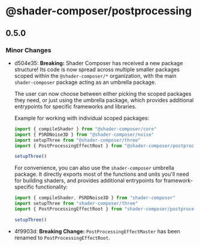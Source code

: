 # @shader-composer/postprocessing

## 0.5.0

### Minor Changes

- d504e35: **Breaking:** Shader Composer has received a new package structure! Its code is now spread across multiple smaller packages scoped within the `@shader-composer/*` organization, with the main `shader-composer` package acting as an umbrella package.

  The user can now choose between either picking the scoped packages they need, or just using the umbrella package, which provides additional entrypoints for specific frameworks and libraries.

  Example for working with individual scoped packages:

  ```js
  import { compileShader } from "@shader-composer/core"
  import { PSRDNoise3D } from "@shader-composer/noise"
  import setupThree from "@shader-composer/three"
  import { PostProcessingEffectRoot } from "@shader-composer/postprocessing"

  setupThree()
  ```

  For convenience, you can also use the `shader-composer` umbrella package. It directly exports most of the functions and units you'll need for building shaders, and provides additional entrypoints for framework-specific functionality:

  ```js
  import { compileShader, PSRDNoise3D } from "shader-composer"
  import setupThree from "shader-composer/three"
  import { PostProcessingEffectRoot } from "shader-composer/postprocessing"

  setupThree()
  ```

- 4f9903d: **Breaking Change:** `PostProcessingEffectMaster` has been renamed to `PostProcessingEffectRoot`.
